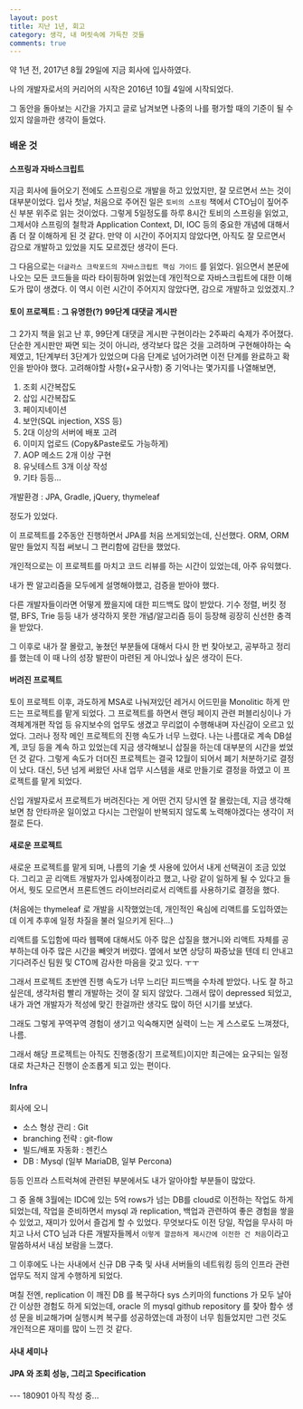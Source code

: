 ```yaml
---
layout: post
title: 지난 1년, 회고
category: 생각, 내 머릿속에 가득찬 것들
comments: true
---
```


약 1년 전, 2017년 8월 29일에 지금 회사에 입사하였다.

나의 개발자로서의 커리어의 시작은 2016년 10월 4일에 시작되었다.

그 동안을 돌아보는 시간을 가지고 글로 남겨보면 나중의 나를 평가할 때의 기준이 될 수 있지 않을까란 생각이 들었다.

### 배운 것


#### 스프링과 자바스크립트

지금 회사에 들어오기 전에도 스프링으로 개발을 하고 있었지만, 잘 모르면서 쓰는 것이 대부분이었다.
입사 첫날, 처음으로 주어진 일은 `토비의 스프링` 책에서 CTO님이 짚어주신 부분 위주로 읽는 것이었다.
그렇게 5일정도를 하루 8시간 토비의 스프링을 읽었고, 그제서야 스프링의 철학과 Application Context, DI, IOC 등의 중요한 개념에 대해서 좀 더 잘 이해하게 된 것 같다. 만약 이 시간이 주어지지 않았다면, 아직도 잘 모르면서 감으로 개발하고 있었을 지도 모르겠단 생각이 든다.

그 다음으로는 `더글라스 크락포드의 자바스크립트 핵심 가이드` 를 읽었다. 읽으면서 본문에 나오는 모든 코드들을 따라 타이핑하며 읽었는데 개인적으로 자바스크립트에 대한 이해도가 많이 생겼다. 이 역시 이런 시간이 주어지지 않았다면, 감으로 개발하고 있었겠지..?

#### 토이 프로젝트 : 그 유명한(?) 99단계 대댓글 게시판

그 2가지 책을 읽고 난 후, 99단계 대댓글 게시판 구현이라는 2주짜리 숙제가 주어졌다. 단순한 게시판만 짜면 되는 것이 아니라, 생각보다 많은 것을 고려하며 구현해야하는 숙제였고, 1단계부터 3단계가 있었으며 다음 단계로 넘어가려면 이전 단계를 완료하고 확인을 받아야 했다.
고려해야할 사항(+요구사항) 중 기억나는 몇가지를 나열해보면,

1. 조회 시간복잡도
2. 삽입 시간복잡도
3. 페이지네이션
4. 보안(SQL injection, XSS 등)
5. 2대 이상의 서버에 배포 고려
6. 이미지 업로드 (Copy&Paste로도 가능하게)
7. AOP 메소드 2개 이상 구현
8. 유닛테스트 3개 이상 작성
9. 기타 등등...

개발환경 : JPA, Gradle, jQuery, thymeleaf

정도가 있었다.

이 프로젝트를 2주동안 진행하면서 JPA를 처음 쓰게되었는데, 신선했다. ORM, ORM 말만 들었지 직접 써보니 그 편리함에 감탄을 했었다.

개인적으로는 이 프로젝트를 마치고 코드 리뷰를 하는 시간이 있었는데, 아주 유익했다.

내가 짠 알고리즘을 모두에게 설명해야했고, 검증을 받아야 했다.

다른 개발자들이라면 어떻게 짰을지에 대한 피드백도 많이 받았다. 기수 정렬, 버킷 정렬, BFS, Trie 등등 내가 생각하지 못한 개념/알고리즘 등이 등장해 굉장히 신선한 충격을 받았다.

그 이후로 내가 잘 몰랐고, 놓쳤던 부분들에 대해서 다시 한 번 찾아보고, 공부하고 정리를 했는데 이 때 나의 성장 발판이 마련된 게 아니었나 싶은 생각이 든다.

#### 버려진 프로젝트

토이 프로젝트 이후, 과도하게 MSA로 나눠져있던 레거시 어드민을 Monolitic 하게 만드는 프로젝트를 맡게 되었다. 그 프로젝트를 하면서 랜딩 페이지 관련 퍼블리싱이나 가격체계개편 작업 등 유지보수의 업무도 생겼고 무리없이 수행해내며 자신감이 오르고 있었다.  그러나 정작 메인 프로젝트의 진행 속도가 너무 느렸다. 나는 나름대로 계속 DB설계, 코딩 등을 계속 하고 있었는데 지금 생각해보니 삽질을 하는데 대부분의 시간을 썼었던 것 같다.
그렇게 속도가 더뎌진 프로젝트는 결국 12월이 되어서 폐기 처분하기로 결정이 났다. 대신, 5년 넘게 써왔던 사내 업무 시스템을 새로 만들기로 결정을 하였고 이 프로젝트를 맡게 되었다.

신입 개발자로서 프로젝트가 버려진다는 게 어떤 건지 당시엔 잘 몰랐는데, 지금 생각해보면 참 안타까운 일이었고 다시는 그런일이 반복되지 않도록 노력해야겠다는 생각이 저절로 든다.

#### 새로운 프로젝트

새로운 프로젝트를 맡게 되며, 나름의 기술 셋 사용에 있어서 내게 선택권이 조금 있었다. 그리고 곧 리액트 개발자가 입사예정이라고 했고, 나랑 같이 일하게 될 수 있다고 들어서, 뭣도 모르면서 프론트엔드 라이브러리로서 리액트를 사용하기로 결정을 했다.

(처음에는 thymeleaf 로 개발을 시작했었는데, 개인적인 욕심에 리액트를 도입하였는데 이게 추후에 일정 차질을 불러 일으키게 된다...)

리액트를 도입함에 따라 웹팩에 대해서도 아주 많은 삽질을 했거니와 리액트 자체를 공부하는데 아주 많은 시간을 빼앗겨 버렸다. 옆에서 보면 상당히 짜증났을 텐데 티 안내고 기다려주신 팀원 및 CTO께 감사한 마음을 갖고 있다. ㅜㅜ

그래서 프로젝트 초반엔 진행 속도가 너무 느리단 피드백을 수차례 받았다. 나도 잘 하고 싶은데, 생각처럼 빨리 개발하는 것이 잘 되지 않았다. 그래서 많이 depressed 되었고, 내가 과연 개발자가 적성에 맞긴 한걸까란 생각도 많이 하던 시기를 보냈다.

그래도 그렇게 꾸역꾸역 경험이 생기고 익숙해지면 실력이 느는 게 스스로도 느껴졌다, 나름.

그래서 해당 프로젝트는 아직도 진행중(장기 프로젝트)이지만 최근에는 요구되는 일정대로 차근차근 진행이 순조롭게 되고 있는 편이다.


#### Infra

회사에 오니
- 소스 형상 관리 : Git
- branching 전략 : git-flow
- 빌드/배포 자동화 : 젠킨스
- DB : Mysql (일부 MariaDB, 일부 Percona)

등등 인프라 스트럭쳐에 관련된 부분에서도 내가 알아야할 부분들이 많았다.

그 중 올해 3월에는 IDC에 있는 5억 rows가 넘는 DB를 cloud로 이전하는 작업도 하게 되었는데, 작업을 준비하면서 mysql 과 replication, 백업과 관련하여 좋은 경험을 쌓을 수 있었고, 재미가 있어서 즐겁게 할 수 있었다. 무엇보다도 이전 당일, 작업을 무사히 마치고 나서 CTO 님과 다른 개발자들께서 `이렇게 깔끔하게 제시간에 이전한 건 처음`이라고 말씀하셔서 내심 보람을 느꼈다.

그 이후에도 나는 사내에서 신규 DB 구축 및 사내 서버들의 네트워킹 등의 인프라 관련 업무도 적지 않게 수행하게 되었다.

며칠 전엔, replication 이 깨진 DB 를 복구하다 sys 스키마의 functions 가 모두 날아간 이상한 경험도 하게 되었는데, oracle 의 mysql github repository 를 찾아 함수 생성 문을 비교해가며 실행시켜 복구를 성공하였는데 과정이 너무 힘들었지만 그런 것도 개인적으론 재미를 많이 느낀 것 같다.

#### 사내 세미나

#### JPA 와 조회 성능, 그리고 Specification

--- 180901 아직 작성 중...